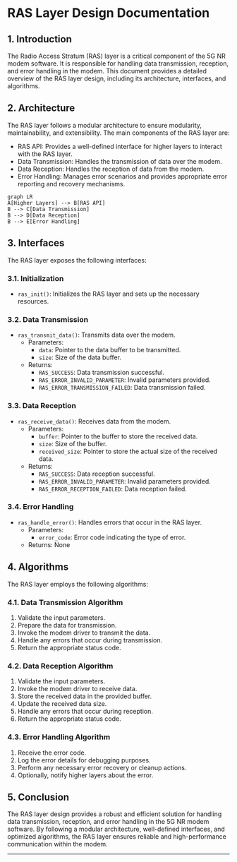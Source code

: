 # RAS Layer Design Documentation

## 1. Introduction
The Radio Access Stratum (RAS) layer is a critical component of the 5G NR modem software. It is responsible for handling data transmission, reception, and error handling in the modem. This document provides a detailed overview of the RAS layer design, including its architecture, interfaces, and algorithms.

## 2. Architecture
The RAS layer follows a modular architecture to ensure modularity, maintainability, and extensibility. The main components of the RAS layer are:

- RAS API: Provides a well-defined interface for higher layers to interact with the RAS layer.
- Data Transmission: Handles the transmission of data over the modem.
- Data Reception: Handles the reception of data from the modem.
- Error Handling: Manages error scenarios and provides appropriate error reporting and recovery mechanisms.

```mermaid
graph LR
A[Higher Layers] --> B[RAS API]
B --> C[Data Transmission]
B --> D[Data Reception]
B --> E[Error Handling]
```

## 3. Interfaces
The RAS layer exposes the following interfaces:

### 3.1. Initialization
- `ras_init()`: Initializes the RAS layer and sets up the necessary resources.

### 3.2. Data Transmission
- `ras_transmit_data()`: Transmits data over the modem.
  - Parameters:
    - `data`: Pointer to the data buffer to be transmitted.
    - `size`: Size of the data buffer.
  - Returns:
    - `RAS_SUCCESS`: Data transmission successful.
    - `RAS_ERROR_INVALID_PARAMETER`: Invalid parameters provided.
    - `RAS_ERROR_TRANSMISSION_FAILED`: Data transmission failed.

### 3.3. Data Reception
- `ras_receive_data()`: Receives data from the modem.
  - Parameters:
    - `buffer`: Pointer to the buffer to store the received data.
    - `size`: Size of the buffer.
    - `received_size`: Pointer to store the actual size of the received data.
  - Returns:
    - `RAS_SUCCESS`: Data reception successful.
    - `RAS_ERROR_INVALID_PARAMETER`: Invalid parameters provided.
    - `RAS_ERROR_RECEPTION_FAILED`: Data reception failed.

### 3.4. Error Handling
- `ras_handle_error()`: Handles errors that occur in the RAS layer.
  - Parameters:
    - `error_code`: Error code indicating the type of error.
  - Returns: None

## 4. Algorithms
The RAS layer employs the following algorithms:

### 4.1. Data Transmission Algorithm
1. Validate the input parameters.
2. Prepare the data for transmission.
3. Invoke the modem driver to transmit the data.
4. Handle any errors that occur during transmission.
5. Return the appropriate status code.

### 4.2. Data Reception Algorithm
1. Validate the input parameters.
2. Invoke the modem driver to receive data.
3. Store the received data in the provided buffer.
4. Update the received data size.
5. Handle any errors that occur during reception.
6. Return the appropriate status code.

### 4.3. Error Handling Algorithm
1. Receive the error code.
2. Log the error details for debugging purposes.
3. Perform any necessary error recovery or cleanup actions.
4. Optionally, notify higher layers about the error.

## 5. Conclusion
The RAS layer design provides a robust and efficient solution for handling data transmission, reception, and error handling in the 5G NR modem software. By following a modular architecture, well-defined interfaces, and optimized algorithms, the RAS layer ensures reliable and high-performance communication within the modem.

---